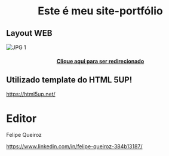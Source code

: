 <h1 align="center">Este é meu site-portfólio</h1>

## Layout WEB
![JPG 1](https://github.com/FelipeQq/site/blob/gh-pages/images/site.jpg)


<h4 align="center"><a href="https://felipeqq.github.io/site/" target="_blank">Clique aqui para ser redirecionado</a></h4>

## Utilizado template do HTML 5UP!

https://html5up.net/

# Editor

Felipe Queiroz

https://www.linkedin.com/in/felipe-queiroz-384b13187/

